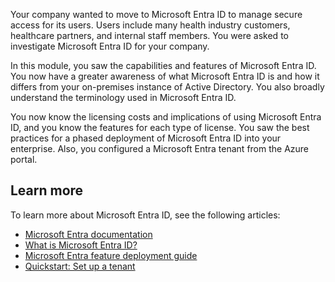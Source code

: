 Your company wanted to move to Microsoft Entra ID to manage secure access for its users. Users include many health industry customers, healthcare partners, and internal staff members. You were asked to investigate Microsoft Entra ID for your company.

In this module, you saw the capabilities and features of Microsoft Entra ID. You now have a greater awareness of what Microsoft Entra ID is and how it differs from your on-premises instance of Active Directory. You also broadly understand the terminology used in Microsoft Entra ID.

You now know the licensing costs and implications of using Microsoft Entra ID, and you know the features for each type of license. You saw the best practices for a phased deployment of Microsoft Entra ID into your enterprise. Also, you configured a Microsoft Entra tenant from the Azure portal.

## Learn more

To learn more about Microsoft Entra ID, see the following articles:

- [Microsoft Entra documentation](/azure/active-directory/)
- [What is Microsoft Entra ID?](/azure/active-directory/fundamentals/active-directory-whatis)
- [Microsoft Entra feature deployment guide](/azure/active-directory/fundamentals/active-directory-deployment-checklist-p2)
- [Quickstart: Set up a tenant](/azure/active-directory/develop/quickstart-create-new-tenant)
